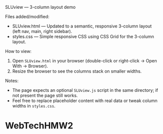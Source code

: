 SLUview — 3-column layout demo

Files added/modified:
- SLUview.html — Updated to a semantic, responsive 3-column layout (left nav, main, right sidebar).
- styles.css — Simple responsive CSS using CSS Grid for the 3-column layout.

How to view:
1. Open `SLUview.html` in your browser (double-click or right-click -> Open With -> Browser).
2. Resize the browser to see the columns stack on smaller widths.

Notes:
- The page expects an optional `SLUview.js` script in the same directory; if not present the page still works.
- Feel free to replace placeholder content with real data or tweak column widths in `styles.css`.
# WebTechHMW2
